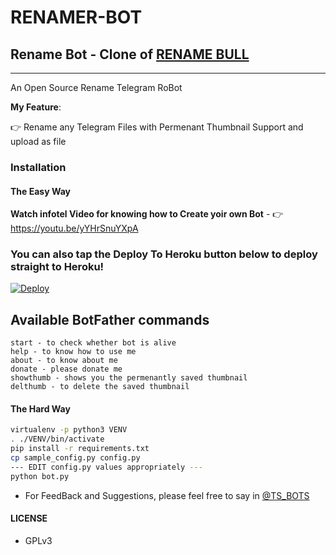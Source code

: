 # RENAMER-BOT

## Rename Bot - Clone of  [RENAME BULL](https://telegram.me/renamebull_bot)
---

An Open Source Rename Telegram RoBot

**My Feature**:

👉 Rename any Telegram Files with Permenant Thumbnail Support and upload as file

### Installation

#### The Easy Way

**Watch infotel Video for knowing how to Create yoir own Bot** - 👉 https://youtu.be/yYHrSnuYXpA

### You can also tap the Deploy To Heroku button below to deploy straight to Heroku!

[![Deploy](https://www.herokucdn.com/deploy/button.svg)](https://www.heroku.com/deploy?template=https://github.com/MaxxCoderZ/RENAMER-BOT-1/tree/master)

## Available BotFather commands

```
start - to check whether bot is alive 
help - to know how to use me
about - to know about me
donate - please donate me
showthumb - shows you the permenantly saved thumbnail
delthumb - to delete the saved thumbnail 
```

#### The Hard Way

```sh
virtualenv -p python3 VENV
. ./VENV/bin/activate
pip install -r requirements.txt
cp sample_config.py config.py
--- EDIT config.py values appropriately ---
python bot.py
```

- For FeedBack and Suggestions, please feel free to say in [@TS_BOTS](https://telegram.dog/ts_bots)

#### LICENSE
- GPLv3

